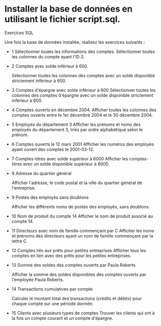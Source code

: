 # Installer la base de données en utilisant le fichier script.sql.
Exercices SQL

Une fois la base de données installée, réalisez les exercices suivants :

- 1 Sélectionner toutes les informations des comptes.
Sélectionner toutes les colonnes du compte ayant l'ID 3.

- 2 Comptes avec solde inférieur à 600.
  
   Sélectionner toutes les colonnes des comptes avec un solde disponible strictement inférieur à 600.

- 3 Comptes d'épargne avec solde inférieur à 600
Sélectionner toutes les colonnes des comptes d'épargne avec un solde disponible strictement inférieur à 600.

- 4 Comptes ouverts en décembre 2004.
    Afficher toutes les colonnes des comptes ouverts entre le 1er décembre 2004 et le 30 décembre 2004.

+ 5 Employés du département 3
     Afficher les prénoms et noms des employés du département 3, triés par ordre alphabétique selon le prénom.

+ 6 Comptes ouverts le 12 mars 2001
    Afficher les numéros des employés ayant ouvert des comptes le 2001-03-12.

+ 7 Comptes-titres avec solde supérieur à 6000
    Afficher les comptes-titres avec un solde disponible supérieur à 6000.

- 8 Adresse du quartier général
  
    Afficher l'adresse, le code postal et la ville du quartier général de l'entreprise.

- 9 Postes des employés sans doublons
  
    Afficher les différents noms de postes des employés, sans doublons.

- 10 Nom de produit du compte 14
   Afficher le nom de produit associé au compte 14.

- 11 Directeurs avec nom de famille commençant par C
   Afficher les noms et prénoms des directeurs ayant un nom de famille commençant par la lettre C.

- 12 Comptes liés aux prêts pour petites entreprises
   Afficher tous les comptes en lien avec des prêts pour les petites entreprises.

- 13 Somme des soldes des comptes ouverts par Paula Roberts
  
   Afficher la somme des soldes disponibles des comptes ouverts par l'employée Paula Roberts.

- 14 Transactions cumulatives par compte
  
   Calculer le montant total des transactions (crédits et débits) pour chaque compte sur une période donnée.

- 15 Clients avec plusieurs types de comptes
   Trouver les clients qui ont à la fois un compte courant et un compte d'épargne.
